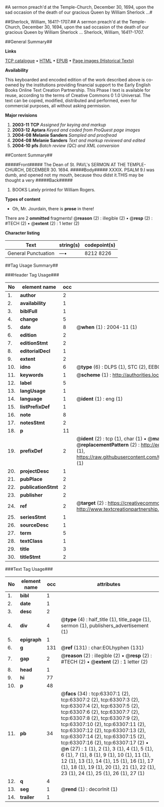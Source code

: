 #A sermon preach'd at the Temple-Church, December 30, 1694, upon the sad occasion of the death of our gracious Queen by William Sherlock ...#

##Sherlock, William, 1641?-1707.##
A sermon preach'd at the Temple-Church, December 30, 1694, upon the sad occasion of the death of our gracious Queen by William Sherlock ...
Sherlock, William, 1641?-1707.

##General Summary##

**Links**

[TCP catalogue](http://www.ota.ox.ac.uk/tcp/)  • 
[HTML](http://tei.it.ox.ac.uk/tcp/Texts-HTML/free/A59/A59887.html)  • 
[EPUB](http://tei.it.ox.ac.uk/tcp/Texts-EPUB/free/A59/A59887.epub) • 
[Page images (Historical Texts)](https://data.historicaltexts.jisc.ac.uk/view?pubId=eebo-12564611e&pageId=eebo-12564611e-63307-1)

**Availability**

This keyboarded and encoded edition of the
	       work described above is co-owned by the institutions
	       providing financial support to the Early English Books
	       Online Text Creation Partnership. This Phase I text is
	       available for reuse, according to the terms of Creative
	       Commons 0 1.0 Universal. The text can be copied,
	       modified, distributed and performed, even for
	       commercial purposes, all without asking permission.

**Major revisions**

1. __2003-11__ __TCP__ *Assigned for keying and markup*
1. __2003-12__ __Aptara__ *Keyed and coded from ProQuest page images*
1. __2004-08__ __Melanie Sanders__ *Sampled and proofread*
1. __2004-08__ __Melanie Sanders__ *Text and markup reviewed and edited*
1. __2004-10__ __pfs__ *Batch review (QC) and XML conversion*

##Content Summary##

#####Front#####
The Dean of St. PAVL's
SERMON
AT THE
TEMPLE-CHURCH,
DECEMBER 30. 1694.
#####Body#####
XXXIX. PSALM 9.I was dumb, and opened not my mouth, because
thou didst it.THIS may be thought a
very
#####Back#####

1. BOOKS Lately printed for William Rogers.

**Types of content**

  * Oh, Mr. Jourdain, there is **prose** in there!

There are 2 **ommitted** fragments! 
 @__reason__ (2) : illegible (2)  •  @__resp__ (2) : #TECH (2)  •  @__extent__ (2) : 1 letter (2)

**Character listing**


|Text|string(s)|codepoint(s)|
|---|---|---|
|General Punctuation|—•|8212 8226|

##Tag Usage Summary##

###Header Tag Usage###

|No|element name|occ|attributes|
|---|---|---|---|
|1.|__author__|2||
|2.|__availability__|1||
|3.|__biblFull__|1||
|4.|__change__|5||
|5.|__date__|8| @__when__ (1) : 2004-11 (1)|
|6.|__edition__|2||
|7.|__editionStmt__|2||
|8.|__editorialDecl__|1||
|9.|__extent__|2||
|10.|__idno__|6| @__type__ (6) : DLPS (1), STC (2), EEBO-CITATION (1), OCLC (1), VID (1)|
|11.|__keywords__|1| @__scheme__ (1) : http://authorities.loc.gov/ (1)|
|12.|__label__|5||
|13.|__langUsage__|1||
|14.|__language__|1| @__ident__ (1) : eng (1)|
|15.|__listPrefixDef__|1||
|16.|__note__|8||
|17.|__notesStmt__|2||
|18.|__p__|11||
|19.|__prefixDef__|2| @__ident__ (2) : tcp (1), char (1)  •  @__matchPattern__ (2) : ([0-9\-]+):([0-9IVX]+) (1), (.+) (1)  •  @__replacementPattern__ (2) : http://eebo.chadwyck.com/downloadtiff?vid=$1&page=$2 (1), https://raw.githubusercontent.com/textcreationpartnership/Texts/master/tcpchars.xml#$1 (1)|
|20.|__projectDesc__|1||
|21.|__pubPlace__|2||
|22.|__publicationStmt__|2||
|23.|__publisher__|2||
|24.|__ref__|2| @__target__ (2) : https://creativecommons.org/publicdomain/zero/1.0/ (1), http://www.textcreationpartnership.org/docs/. (1)|
|25.|__seriesStmt__|1||
|26.|__sourceDesc__|1||
|27.|__term__|5||
|28.|__textClass__|1||
|29.|__title__|3||
|30.|__titleStmt__|2||


###Text Tag Usage###

|No|element name|occ|attributes|
|---|---|---|---|
|1.|__bibl__|1||
|2.|__date__|1||
|3.|__desc__|2||
|4.|__div__|4| @__type__ (4) : half_title (1), title_page (1), sermon (1), publishers_advertisement (1)|
|5.|__epigraph__|1||
|6.|__g__|131| @__ref__ (131) : char:EOLhyphen (131)|
|7.|__gap__|2| @__reason__ (2) : illegible (2)  •  @__resp__ (2) : #TECH (2)  •  @__extent__ (2) : 1 letter (2)|
|8.|__head__|1||
|9.|__hi__|77||
|10.|__p__|48||
|11.|__pb__|34| @__facs__ (34) : tcp:63307:1 (2), tcp:63307:2 (2), tcp:63307:3 (2), tcp:63307:4 (2), tcp:63307:5 (2), tcp:63307:6 (2), tcp:63307:7 (2), tcp:63307:8 (2), tcp:63307:9 (2), tcp:63307:10 (2), tcp:63307:11 (2), tcp:63307:12 (2), tcp:63307:13 (2), tcp:63307:14 (2), tcp:63307:15 (2), tcp:63307:16 (2), tcp:63307:17 (2)  •  @__n__ (27) : 1 (1), 2 (1), 3 (1), 4 (1), 5 (1), 6 (1), 7 (1), 8 (1), 9 (1), 10 (1), 11 (1), 12 (1), 13 (1), 14 (1), 15 (1), 16 (1), 17 (1), 18 (1), 19 (1), 20 (1), 21 (1), 22 (1), 23 (1), 24 (1), 25 (1), 26 (1), 27 (1)|
|12.|__q__|4||
|13.|__seg__|1| @__rend__ (1) : decorInit (1)|
|14.|__trailer__|1||
